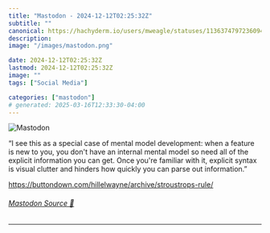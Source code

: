 ```yaml
---
title: "Mastodon - 2024-12-12T02:25:32Z"
subtitle: ""
canonical: https://hachyderm.io/users/mweagle/statuses/113637479723609413
description:
image: "/images/mastodon.png"

date: 2024-12-12T02:25:32Z
lastmod: 2024-12-12T02:25:32Z
image: ""
tags: ["Social Media"]

categories: ["mastodon"]
# generated: 2025-03-16T12:33:30-04:00
---
```

![Mastodon](/images/mastodon.png)

<p>“I see this as a special case of mental model development: when a feature is new to you, you don&#39;t have an internal mental model so need all of the explicit information you can get. Once you&#39;re familiar with it, explicit syntax is visual clutter and hinders how quickly you can parse out information.”</p><p><a href="https://buttondown.com/hillelwayne/archive/stroustrops-rule/" target="_blank" rel="nofollow noopener noreferrer" translate="no"><span class="invisible">https://</span><span class="ellipsis">buttondown.com/hillelwayne/arc</span><span class="invisible">hive/stroustrops-rule/</span></a></p>


###### [Mastodon Source 🐘](https://hachyderm.io/@mweagle/113637479723609413)

___
